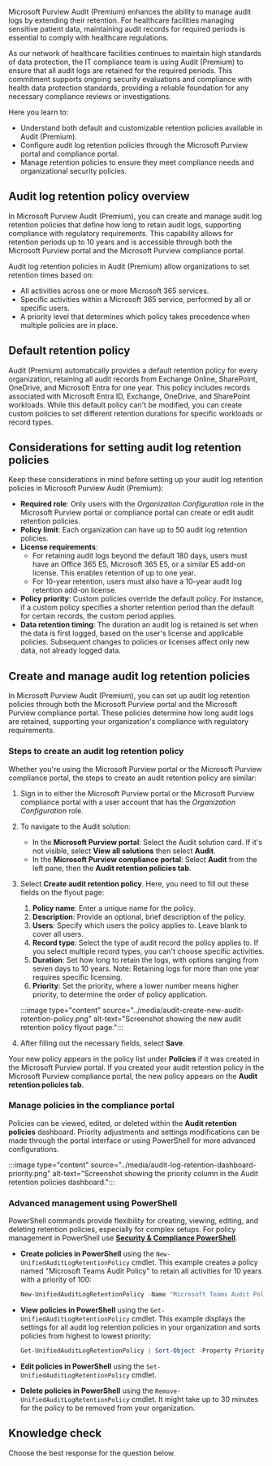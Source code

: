 Microsoft Purview Audit (Premium) enhances the ability to manage audit logs by extending their retention. For healthcare facilities managing sensitive patient data, maintaining audit records for required periods is essential to comply with healthcare regulations.

As our network of healthcare facilities continues to maintain high standards of data protection, the IT compliance team is using Audit (Premium) to ensure that all audit logs are retained for the required periods. This commitment supports ongoing security evaluations and compliance with health data protection standards, providing a reliable foundation for any necessary compliance reviews or investigations.

Here you learn to:

- Understand both default and customizable retention policies available in Audit (Premium).
- Configure audit log retention policies through the Microsoft Purview portal and compliance portal.
- Manage retention policies to ensure they meet compliance needs and organizational security policies.

## Audit log retention policy overview

In Microsoft Purview Audit (Premium), you can create and manage audit log retention policies that define how long to retain audit logs, supporting compliance with regulatory requirements. This capability allows for retention periods up to 10 years and is accessible through both the Microsoft Purview portal and the Microsoft Purview compliance portal.

Audit log retention policies in Audit (Premium) allow organizations to set retention times based on:

- All activities across one or more Microsoft 365 services.
- Specific activities within a Microsoft 365 service, performed by all or specific users.
- A priority level that determines which policy takes precedence when multiple policies are in place.

## Default retention policy

Audit (Premium) automatically provides a default retention policy for every organization, retaining all audit records from Exchange Online, SharePoint, OneDrive, and Microsoft Entra for one year. This policy includes records associated with Microsoft Entra ID, Exchange, OneDrive, and SharePoint workloads. While this default policy can't be modified, you can create custom policies to set different retention durations for specific workloads or record types.

## Considerations for setting audit log retention policies

Keep these considerations in mind before setting up your audit log retention policies in Microsoft Purview Audit (Premium):

- **Required role**: Only users with the _Organization Configuration_ role in the Microsoft Purview portal or compliance portal can create or edit audit retention policies.
- **Policy limit**: Each organization can have up to 50 audit log retention policies.
- **License requirements**:
  - For retaining audit logs beyond the default 180 days, users must have an Office 365 E5, Microsoft 365 E5, or a similar E5 add-on license. This enables retention of up to one year.
  - For 10-year retention, users must also have a 10-year audit log retention add-on license.
- **Policy priority**: Custom policies override the default policy. For instance, if a custom policy specifies a shorter retention period than the default for certain records, the custom period applies.
- **Data retention timing**: The duration an audit log is retained is set when the data is first logged, based on the user's license and applicable policies. Subsequent changes to policies or licenses affect only new data, not already logged data.

## Create and manage audit log retention policies

In Microsoft Purview Audit (Premium), you can set up audit log retention policies through both the Microsoft Purview portal and the Microsoft Purview compliance portal. These policies determine how long audit logs are retained, supporting your organization's compliance with regulatory requirements.

### Steps to create an audit log retention policy

Whether you're using the Microsoft Purview portal or the Microsoft Purview compliance portal, the steps to create an audit retention policy are similar:

1. Sign in to either the Microsoft Purview portal or the Microsoft Purview compliance portal with a user account that has the _Organization Configuration_ role.
1. To navigate to the Audit solution:
   - In the **Microsoft Purview portal**: Select the Audit solution card. If it's not visible, select **View all solutions** then select **Audit**.
   - In the **Microsoft Purview compliance portal**: Select **Audit** from the left pane, then the **Audit retention policies tab**.
1. Select **Create audit retention policy**. Here, you need to fill out these fields on the flyout page:
   1. **Policy name**: Enter a unique name for the policy.
   1. **Description**: Provide an optional, brief description of the policy.
   1. **Users**: Specify which users the policy applies to. Leave blank to cover all users.
   1. **Record type**: Select the type of audit record the policy applies to. If you select multiple record types, you can't choose specific activities.
   1. **Duration**: Set how long to retain the logs, with options ranging from seven days to 10 years. Note: Retaining logs for more than one year requires specific licensing.
   1. **Priority**: Set the priority, where a lower number means higher priority, to determine the order of policy application.
  
   :::image type="content" source="../media/audit-create-new-audit-retention-policy.png" alt-text="Screenshot showing the new audit retention policy flyout page.":::

1. After filling out the necessary fields, select **Save**.

Your new policy appears in the policy list under **Policies** if it was created in the Microsoft Purview portal. If you created your audit retention policy in the Microsoft Purview compliance portal, the new policy appears on the **Audit retention policies tab**.

### Manage policies in the compliance portal

Policies can be viewed, edited, or deleted within the **Audit retention policies** dashboard. Priority adjustments and settings modifications can be made through the portal interface or using PowerShell for more advanced configurations.

  :::image type="content" source="../media/audit-log-retention-dashboard-priority.png" alt-text="Screenshot showing the priority column in the Audit retention policies dashboard.":::

### Advanced management using PowerShell

PowerShell commands provide flexibility for creating, viewing, editing, and deleting retention policies, especially for complex setups. For policy management in PowerShell use **[Security & Compliance PowerShell](/powershell/exchange/connect-to-scc-powershell)**.

- **Create policies in PowerShell** using the `New-UnifiedAuditLogRetentionPolicy` cmdlet. This example creates a policy named "Microsoft Teams Audit Policy" to retain all activities for 10 years with a priority of 100:

   ```powershell
   New-UnifiedAuditLogRetentionPolicy -Name "Microsoft Teams Audit Policy" -Description "One year retention policy for all Microsoft Teams activities" -RecordTypes MicrosoftTeams -RetentionDuration TenYears -Priority 100
   ```

- **View policies in PowerShell** using the `Get-UnifiedAuditLogRetentionPolicy` cmdlet. This example displays the settings for all audit log retention policies in your organization and sorts policies from highest to lowest priority:

   ```powershell
   Get-UnifiedAuditLogRetentionPolicy | Sort-Object -Property Priority -Descending | FL Priority,Name,Description,RecordTypes,Operations,UserIds,RetentionDuration
   ```

- **Edit policies in PowerShell** using the `Set-UnifiedAuditLogRetentionPolicy` cmdlet.
- **Delete policies in PowerShell** using the `Remove-UnifiedAuditLogRetentionPolicy` cmdlet. It might take up to 30 minutes for the policy to be removed from your organization.

## Knowledge check

Choose the best response for the question below.
